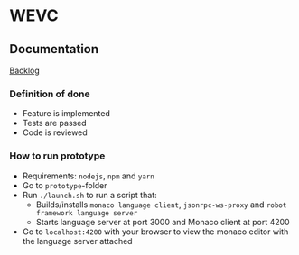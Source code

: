 # WEVC

## Documentation
[Backlog](https://docs.google.com/spreadsheets/d/1YDC3QcxFgtNw_KvYTQlDE8rA0DA7rvMYv_ZlsHXdvww)

### Definition of done
* Feature is implemented
* Tests are passed
* Code is reviewed

### How to run prototype

* Requirements: `nodejs`, `npm` and `yarn`
* Go to `prototype`-folder
* Run `./launch.sh` to run a script that:
  * Builds/installs `monaco language client`, `jsonrpc-ws-proxy` and `robot framework language server`
  * Starts language server at port 3000 and Monaco client at port 4200
* Go to `localhost:4200` with your browser to view the monaco editor with the language server attached
